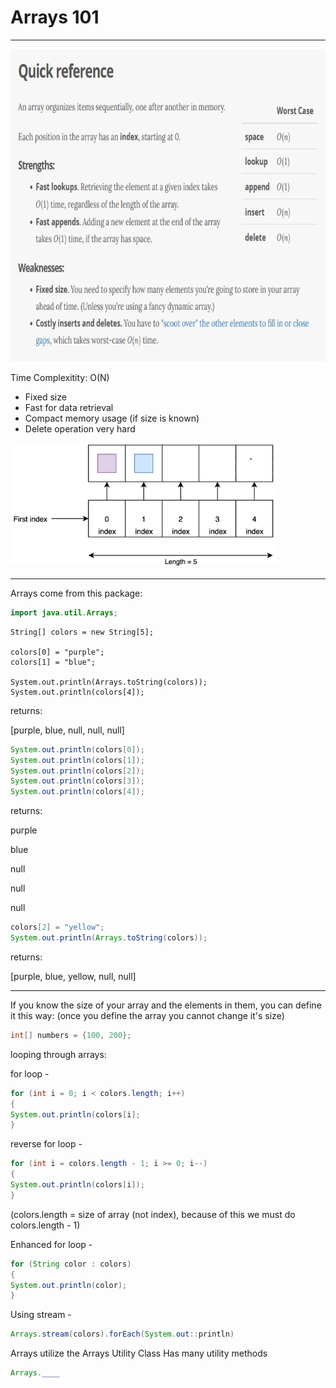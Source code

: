 # Arrays 101
------------

<img src="ArrayQuickRef.PNG" height="500">

Time Complexitity:
O(N)

-  Fixed size
-  Fast for data retrieval
-  Compact memory usage (if size is known)
-  Delete operation very hard

<img src="screenshot.png" height="200">

------------
Arrays come from this package:
```java
import java.util.Arrays;
```

```
String[] colors = new String[5];

colors[0] = "purple";
colors[1] = "blue";

System.out.println(Arrays.toString(colors));
System.out.println(colors[4]);
```
returns:

[purple, blue, null, null, null]

```java
System.out.println(colors[0]);
System.out.println(colors[1]);
System.out.println(colors[2]);
System.out.println(colors[3]);
System.out.println(colors[4]);
```
returns:

purple

blue

null

null

null

```java
colors[2] = "yellow";
System.out.println(Arrays.toString(colors));
```
returns: 

[purple, blue, yellow, null, null]

------------

If you know the size of your array and the elements in them, you can define it this way:
(once you define the array you cannot change it's size)
```java
int[] numbers = {100, 200};
```

looping through arrays:

for loop -
```java
for (int i = 0; i < colors.length; i++) 
{
System.out.println(colors[i];
}
```

reverse for loop -
```java
for (int i = colors.length - 1; i >= 0; i--) 
{
System.out.println(colors[i]);
}
```
(colors.length = size of array (not index), because of this we must do colors.length - 1)

Enhanced for loop -

```java
for (String color : colors)
{
System.out.println(color);
}
```

Using stream -
```java
Arrays.stream(colors).forEach(System.out::println)
```

Arrays utilize the Arrays Utility Class
Has many utility methods
```java
Arrays.____
```
